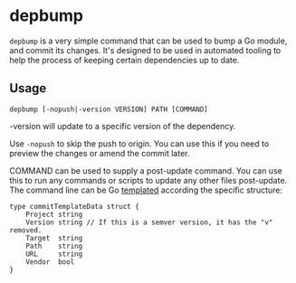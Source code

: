 # depbump

`depbump` is a very simple command that can be used to bump a Go module, and
commit its changes. It's designed to be used in automated tooling to help the
process of keeping certain dependencies up to date.

## Usage

`depbump [-nopush|-version VERSION] PATH [COMMAND]`

-version will update to a specific version of the dependency. 

Use `-nopush` to skip the push to origin. You can use this if you need to
preview the changes or amend the commit later.

COMMAND can be used to supply a post-update command. You can use this to run any
commands or scripts to update any other files post-update. The command line can
be Go [templated](https://golang.org/pkg/text/template/) according the specific
structure:

```
type commitTemplateData struct {
	Project string
	Version string // If this is a semver version, it has the "v" removed.
	Target  string
	Path    string
	URL     string
	Vendor  bool
}
```

